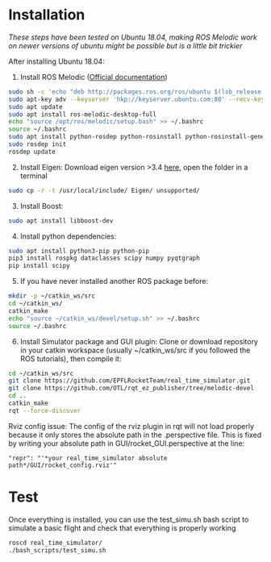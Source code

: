 # Installation
*These steps have been tested on Ubuntu 18.04, making ROS Melodic work on newer versions of ubuntu might be possible but is a little bit trickier*

After installing Ubuntu 18.04:
1. Install ROS Melodic ([Official documentation](http://wiki.ros.org/melodic/Installation/Ubuntu))
```bash
sudo sh -c 'echo "deb http://packages.ros.org/ros/ubuntu $(lsb_release -sc) main" > /etc/apt/sources.list.d/ros-latest.list'
sudo apt-key adv --keyserver 'hkp://keyserver.ubuntu.com:80' --recv-key C1CF6E31E6BADE8868B172B4F42ED6FBAB17C654
sudo apt update
sudo apt install ros-melodic-desktop-full
echo "source /opt/ros/melodic/setup.bash" >> ~/.bashrc
source ~/.bashrc 
sudo apt install python-rosdep python-rosinstall python-rosinstall-generator python-wstool build-essential
sudo rosdep init
rosdep update
```
2. Install Eigen:
Download eigen version >3.4 [here](https://gitlab.com/libeigen/eigen), open the folder in a terminal
```bash
sudo cp -r -t /usr/local/include/ Eigen/ unsupported/
```
3. Install Boost:
```bash
sudo apt install libboost-dev
```
4. Install python dependencies:
```bash
sudo apt install python3-pip python-pip
pip3 install rospkg dataclasses scipy numpy pyqtgraph
pip install scipy
```

5. If you have never installed another ROS package before:
```bash
mkdir -p ~/catkin_ws/src
cd ~/catkin_ws/
catkin_make
echo "source ~/catkin_ws/devel/setup.sh" >> ~/.bashrc
source ~/.bashrc
```

6. Install Simulator package and GUI plugin:
Clone or download repository in your catkin workspace (usually ~/catkin_ws/src if you followed the ROS tutorials), then compile it:
```bash
cd ~/catkin_ws/src
git clone https://github.com/EPFLRocketTeam/real_time_simulator.git
git clone https://github.com/OTL/rqt_ez_publisher/tree/melodic-devel
cd ..
catkin_make
rqt --force-discover
```


Rviz config issue: The config of the rviz plugin in rqt will not load properly because it only stores the absolute path in the .perspective file.
This is fixed by writing your absolute path in GUI/rocket_GUI.perspective at the line:
```
"repr": "'*your real_time_simulator absolute path*/GUI/rocket_config.rviz'"
```

# Test
Once everything is installed, you can use the test_simu.sh bash script to simulate a basic flight and check that everything is properly working
```bash
roscd real_time_simulator/
./bash_scripts/test_simu.sh 
```
